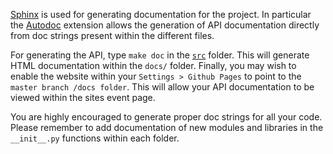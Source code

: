 [Sphinx](http://www.sphinx-doc.org/en/master/index.html) is used for generating documentation 
for the project. In particular the [Autodoc](http://www.sphinx-doc.org/en/master/usage/extensions/autodoc.html) 
extension allows the generation of API documentation directly from doc strings 
present within the different files. 

For generating the API, type `make doc` in the [`src`](../blob/master/src) folder. This will generate HTML 
documentation within the `docs/` folder. Finally, you may wish to enable the website within your 
`Settings > Github Pages` to point to the `master branch /docs folder`. This will allow your API 
documentation to be viewed within the sites event page.

You are highly encouraged to generate proper doc strings for all your code. Please remember to add documentation 
of new modules and libraries in the `__init__.py` functions within each folder.